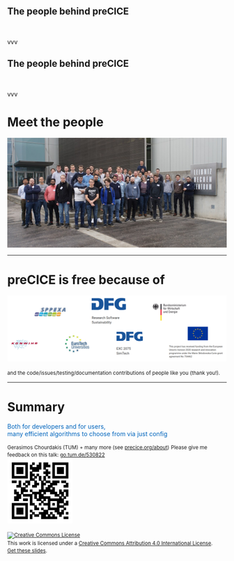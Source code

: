 ## The people behind preCICE

<img data-src="images/intro/precice-devs-gc.png" style="border:none; box-shadow:none; max-height:500px;">

vvv

## The people behind preCICE

<img data-src="images/intro/precice-devs.png" style="border:none; box-shadow:none; max-height:500px;">

vvv

# Meet the people

![](images/closing/precice2023-group.jpg)

---

# preCICE is free because of

<img src="images/closing/funding.png" style="max-height:400px;"/>

<small>and the code/issues/testing/documentation contributions of people like you (thank you!).</small>

---

# Summary

<div style="color:#0065BD; margin-top:10pt; margin-bottom:10pt;">
  Both for developers and for users,<br/>
  many efficient algorithms to choose from via just config
</div>

<div>
  <small>Gerasimos Chourdakis (TUM) + many more (see <a href="https://www.precice.org/about/">precice.org/about</a>)</small>  
  <small>Please give me feedback on this talk: <a href="http://go.tum.de/530822">go.tum.de/530822</a><br/>
  <img src="images/closing/QRCode.png" style="max-height:150px;"/></small>
  
  <small><a rel="license" href="http://creativecommons.org/licenses/by/4.0/"><img alt="Creative Commons License" style="border-width:0" src="https://i.creativecommons.org/l/by/4.0/88x31.png" /></a><br />This work is licensed under a <a rel="license" href="http://creativecommons.org/licenses/by/4.0/">Creative Commons Attribution 4.0 International License</a>.<br/> <a href="http://go.tum.de/530822">Get these slides</a>.</small>
</div>
